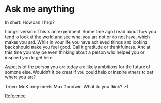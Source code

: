 # Ask me anything

In short: How can I help? 

Longer version: This is an experiment. Some time ago I read about how you tend to look at the world and see what you are not or do not have, which makes you sad. While in your life you have achieved things and looking back should make you feel good. Call it gratitude or thankfulness. And at this time you may be even thinking about a person who helped you or inspired you to get here. 

Aspects of the person you are today are likely ambitions for the future of somone else. Wouldn't it be great if you could help or inspire others to get where you are? 

Trevor McKinney meets Max Goodwin. What do you think? :-)

[Reference](https://www.hanselman.com/blog/standing-on-their-shoulders-and-paying-it-forward)
